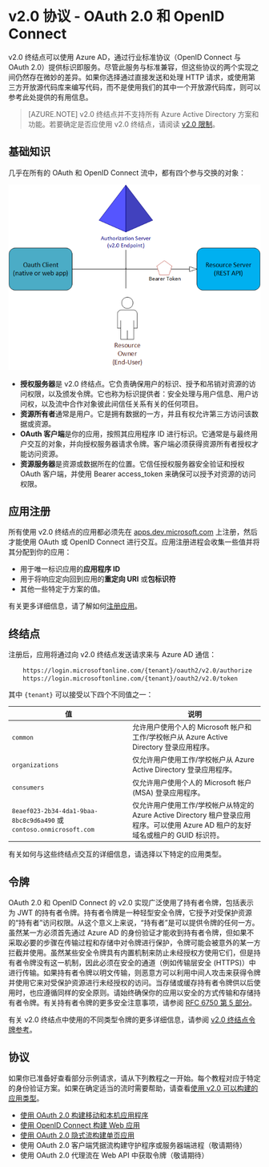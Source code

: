 <properties
	pageTitle="Azure AD v2.0 协议 | Azure"
	description="有关 Azure AD v2.0 终结点支持的协议的指南。"
	services="active-directory"
	documentationCenter=""
	authors="dstrockis"
	manager="mbaldwin"
	editor=""/>

<tags
	ms.service="active-directory"
	ms.date="02/20/2016"
	wacn.date="06/24/2016"/>

# v2.0 协议 - OAuth 2.0 和 OpenID Connect

v2.0 终结点可以使用 Azure AD，通过行业标准协议（OpenID Connect 与 OAuth 2.0）提供标识即服务。尽管此服务与标准兼容，但这些协议的两个实现之间仍然存在微妙的差异。如果你选择通过直接发送和处理 HTTP 请求，或使用第三方开放源代码库来编写代码，而不是使用我们的其中一个开放源代码库，则可以参考此处提供的有用信息。
<!-- TODO: Need link to libraries above -->

> [AZURE.NOTE]
	v2.0 终结点并不支持所有 Azure Active Directory 方案和功能。若要确定是否应使用 v2.0 终结点，请阅读 [v2.0 限制](/documentation/articles/active-directory-v2-limitations/)。

## 基础知识
几乎在所有的 OAuth 和 OpenID Connect 流中，都有四个参与交换的对象：

![OAuth 2.0 角色](./media/active-directory-v2-flows/protocols_roles.png)

- **授权服务器**是 v2.0 终结点。它负责确保用户的标识、授予和吊销对资源的访问权限，以及颁发令牌。它也称为标识提供者：安全处理与用户信息、用户访问权，以及流中合作对象彼此间信任关系有关的任何项目。
- **资源所有者**通常是用户。它是拥有数据的一方，并且有权允许第三方访问该数据或资源。
- **OAuth 客户端**是你的应用，按照其应用程序 ID 进行标识。它通常是与最终用户交互的对象，并向授权服务器请求令牌。客户端必须获得资源所有者授权才能访问资源。
- **资源服务器**是资源或数据所在的位置。它信任授权服务器安全验证和授权 OAuth 客户端，并使用 Bearer access\_token 来确保可以授予对资源的访问权限。


## 应用注册
所有使用 v2.0 终结点的应用都必须先在 [apps.dev.microsoft.com](https://apps.dev.microsoft.com) 上注册，然后才能使用 OAuth 或 OpenID Connect 进行交互。应用注册进程会收集一些值并将其分配到你的应用：

- 用于唯一标识应用的**应用程序 ID**
- 用于将响应定向回到应用的**重定向 URI** 或**包标识符**
- 其他一些特定于方案的值。

有关更多详细信息，请了解如何[注册应用](/documentation/articles/active-directory-v2-app-registration/)。

## 终结点
注册后，应用将通过向 v2.0 终结点发送请求来与 Azure AD 通信：


		https://login.microsoftonline.com/{tenant}/oauth2/v2.0/authorize
		https://login.microsoftonline.com/{tenant}/oauth2/v2.0/token


其中 `{tenant}` 可以接受以下四个不同值之一：

| 值 | 说明 |
| ----------------------- | ------------------------------- |
| `common` | 允许用户使用个人的 Microsoft 帐户和工作/学校帐户从 Azure Active Directory 登录应用程序。 |
| `organizations` | 仅允许用户使用工作/学校帐户从 Azure Active Directory 登录应用程序。 |
| `consumers` | 仅允许用户使用个人的 Microsoft 帐户 (MSA) 登录应用程序。 |
| `8eaef023-2b34-4da1-9baa-8bc8c9d6a490` 或 `contoso.onmicrosoft.com` | 仅允许用户使用工作/学校帐户从特定的 Azure Active Directory 租户登录应用程序。可以使用 Azure AD 租户的友好域名或租户的 GUID 标识符。 |

有关如何与这些终结点交互的详细信息，请选择以下特定的应用类型。

## 令牌
OAuth 2.0 和 OpenID Connect 的 v2.0 实现广泛使用了持有者令牌，包括表示为 JWT 的持有者令牌。持有者令牌是一种轻型安全令牌，它授予对受保护资源的“持有者”访问权限。从这个意义上来说，“持有者”是可以提供令牌的任何一方。虽然某一方必须首先通过 Azure AD 的身份验证才能收到持有者令牌，但如果不采取必要的步骤在传输过程和存储中对令牌进行保护，令牌可能会被意外的某一方拦截并使用。虽然某些安全令牌具有内置机制来防止未经授权方使用它们，但是持有者令牌没有这一机制，因此必须在安全的通道（例如传输层安全 (HTTPS)）中进行传输。如果持有者令牌以明文传输，则恶意方可以利用中间人攻击来获得令牌并使用它来对受保护资源进行未经授权的访问。当存储或缓存持有者令牌供以后使用时，也应遵循同样的安全原则。请始终确保你的应用以安全的方式传输和存储持有者令牌。有关持有者令牌的更多安全注意事项，请参阅 [RFC 6750 第 5 部分](http://tools.ietf.org/html/rfc6750)。

有关 v2.0 终结点中使用的不同类型令牌的更多详细信息，请参阅 [v2.0 终结点令牌参考](/documentation/articles/active-directory-v2-tokens/)。

## 协议

如果你已准备好查看部分示例请求，请从下列教程之一开始。每个教程对应于特定的身份验证方案。如果在确定适当的流时需要帮助，请查看[使用 v2.0 可以构建的应用类型](/documentation/articles/active-directory-v2-flows/)。

- [使用 OAuth 2.0 构建移动和本机应用程序](/documentation/articles/active-directory-v2-protocols-oauth-code/)
- [使用 OpenID Connect 构建 Web 应用](/documentation/articles/active-directory-v2-protocols-oidc/)
- [使用 OAuth 2.0 隐式流构建单页应用](/documentation/articles/active-directory-v2-protocols-implicit/)
- 使用 OAuth 2.0 客户端凭据流构建守护程序或服务器端进程（敬请期待）
- 使用 OAuth 2.0 代理流在 Web API 中获取令牌（敬请期待）

<!-- - Get tokens using a username & password with the OAuth 2.0 Resource Owner Password Credentials Flow (coming soon) --> 

<!---HONumber=Mooncake_0620_2016-->